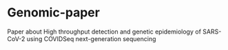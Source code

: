 # Genomic-paper
Paper about High throughput detection and genetic epidemiology of SARS-CoV-2 using COVIDSeq next-generation sequencing

